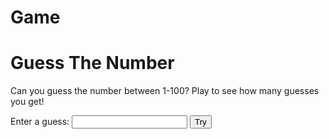 # Game
<!DOCTYPE html> 
<html>
<head> 
    <link href = ""https://bootswatch.com/4/darkly/bootstrap.min.css") rel = "stylesheet"
    type = "text/css">

<body>

<h1>Guess The Number</h1> 
  
<p> Can you guess the number between 1-100? Play to see how many guesses you get!</p> 
  
<div class="form"> 
    <label for="guessField">Enter a guess: </label> 
    <input type = "text" id = "guessField" class = "guessField"> 
    <input type = "submit" value = "Try" 
           class = "guessSubmit" id = "submitguess"> 
</div> 
  
<script type = "text/javascript"> 
    var y = Math.floor(Math.random() * 100 + 1); 
    var guess = 1; 
      
    document.getElementById("submitguess").onclick = function(){      
    var x = document.getElementById("guessField").value; 
  
   if(x == y) 
   {    
       alert("CONGRATULATIONS!!! You guessed it in "
               + guess + " guesses! "); 
   } 
   else if(x > y) 
   {     
       guess++; 
       alert("Try a lower number!"); 
   } 
   else
   { 
       guess++; 
       alert("Try a higher number!") 
   } 
} 
</script>
</body> 
</html> 
